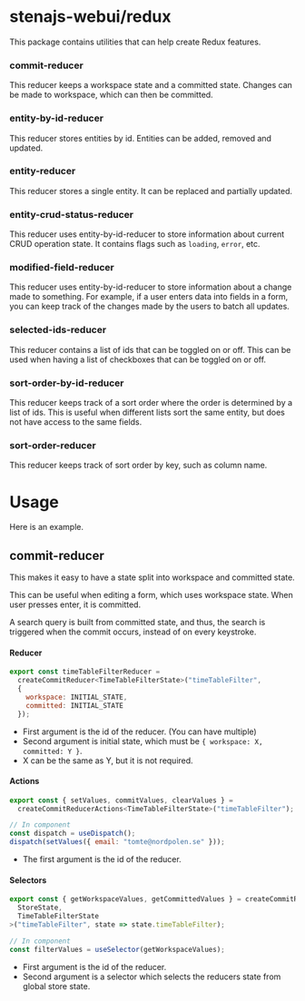 # stenajs-webui/redux

This package contains utilities that can help create Redux features.

### commit-reducer

This reducer keeps a workspace state and a committed state.
Changes can be made to workspace, which can then be committed.

### entity-by-id-reducer

This reducer stores entities by id. Entities can be added, removed and updated.

### entity-reducer

This reducer stores a single entity. It can be replaced and partially updated.

### entity-crud-status-reducer

This reducer uses entity-by-id-reducer to store information about current
CRUD operation state. It contains flags such as `loading`, `error`, etc.

### modified-field-reducer

This reducer uses entity-by-id-reducer to store information about a change
made to something. For example, if a user enters data into fields in a form,
you can keep track of the changes made by the users to batch all updates.

### selected-ids-reducer

This reducer contains a list of ids that can be toggled on or off.
This can be used when having a list of checkboxes that can be toggled on or off.

### sort-order-by-id-reducer

This reducer keeps track of a sort order where the order is determined by a
list of ids. This is useful when different lists sort the same entity, but
does not have access to the same fields.

### sort-order-reducer

This reducer keeps track of sort order by key, such as column name.

# Usage

Here is an example.

## commit-reducer

This makes it easy to have a state split into workspace and committed
state.

This can be useful when editing a form, which uses workspace state.
When user presses enter, it is committed.

A search query is built from committed state, and thus, the search
is triggered when the commit occurs, instead of on every keystroke.

#### Reducer

```js
export const timeTableFilterReducer =
  createCommitReducer<TimeTableFilterState>("timeTableFilter",
  {
    workspace: INITIAL_STATE,
    committed: INITIAL_STATE
  });
```

- First argument is the id of the reducer. (You can have multiple)
- Second argument is initial state, which must be `{ workspace: X, committed: Y }`.
- X can be the same as Y, but it is not required.

#### Actions

```js
export const { setValues, commitValues, clearValues } =
  createCommitReducerActions<TimeTableFilterState>("timeTableFilter");

// In component
const dispatch = useDispatch();
dispatch(setValues({ email: "tomte@nordpolen.se" }));
```

- The first argument is the id of the reducer.

#### Selectors

```js
export const { getWorkspaceValues, getCommittedValues } = createCommitReducerSelectors<
  StoreState,
  TimeTableFilterState
>("timeTableFilter", state => state.timeTableFilter);

// In component
const filterValues = useSelector(getWorkspaceValues);

```

- First argument is the id of the reducer.
- Second argument is a selector which selects the reducers state from global store state.
